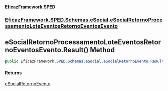 #### [EficazFramework.SPED](EficazFrameworkSPED.md 'EficazFramework SPED')
### [EficazFramework.SPED.Schemas.eSocial](EficazFramework.SPED.Schemas.eSocial.md 'EficazFramework.SPED.Schemas.eSocial').[eSocialRetornoProcessamentoLoteEventosRetornoEventosEvento](EficazFramework.SPED.Schemas.eSocial/eSocialRetornoProcessamentoLoteEventosRetornoEventosEvento.md 'EficazFramework.SPED.Schemas.eSocial.eSocialRetornoProcessamentoLoteEventosRetornoEventosEvento')

## eSocialRetornoProcessamentoLoteEventosRetornoEventosEvento.Result() Method

```csharp
public EficazFramework.SPED.Schemas.eSocial.eSocialRetornoEvento Result();
```

#### Returns
[eSocialRetornoEvento](EficazFramework.SPED.Schemas.eSocial/eSocialRetornoEvento.md 'EficazFramework.SPED.Schemas.eSocial.eSocialRetornoEvento')